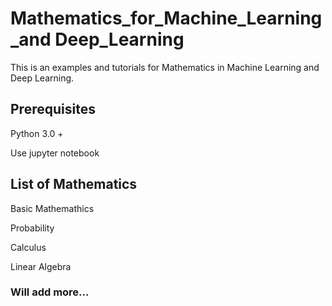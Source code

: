 # Mathematics_for_Machine_Learning_and Deep_Learning

This is an examples and tutorials for Mathematics in Machine Learning and Deep Learning.

## Prerequisites
Python 3.0 +

Use jupyter notebook

## List of Mathematics
Basic Mathemathics

Probability

Calculus

Linear Algebra


### Will add more...
